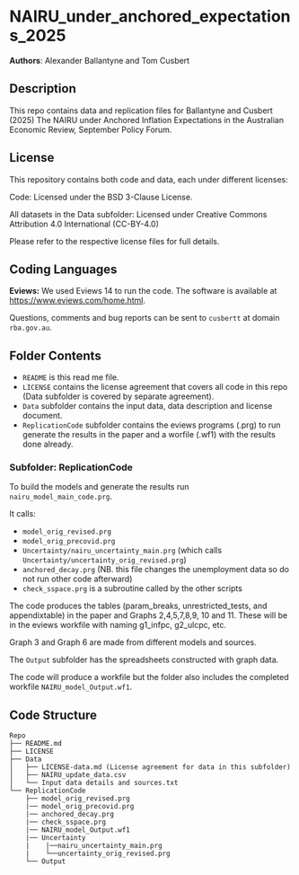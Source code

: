 # NAIRU_under_anchored_expectations_2025
**Authors**: Alexander Ballantyne and Tom Cusbert

## Description

This repo contains data and replication files for Ballantyne and Cusbert (2025) The NAIRU under Anchored Inflation Expectations in the Australian Economic Review, September Policy Forum.


## License
This repository contains both code and data, each under different licenses:

Code: Licensed under the BSD 3-Clause License.

All datasets in the Data subfolder: Licensed under Creative Commons Attribution 4.0 International (CC-BY-4.0)

Please refer to the respective license files for full details.

## Coding Languages

**Eviews:** We used Eviews 14 to run the code. The software is available at https://www.eviews.com/home.html. 

Questions, comments and bug reports can be sent to `cusbertt`  at domain `rba.gov.au`.

## Folder Contents

- `README` is this read me file.
- `LICENSE` contains the license agreement that covers all code in this repo (Data subfolder is covered by separate agreement).
- `Data` subfolder contains the input data, data description and license document.
- `ReplicationCode` subfolder contains the eviews programs (.prg) to run generate the results in the paper and a worfile (.wf1) with the results done already.

### Subfolder: ReplicationCode 


To build the models and generate the results run `nairu_model_main_code.prg`.

It calls:
- `model_orig_revised.prg`
- `model_orig_precovid.prg`
- `Uncertainty/nairu_uncertainty_main.prg` (which calls `Uncertainty/uncertainty_orig_revised.prg`)
- `anchored_decay.prg` (NB. this file changes the unemployment data so do not run other code afterward)
- `check_sspace.prg` is a subroutine called by the other scripts
 
The code produces the tables (param_breaks, unrestricted_tests, and appendixtable) in the paper and Graphs 2,4,5,7,8,9, 10 and 11. These will be in the eviews workfile with naming g1_infpc, g2_ulcpc, etc.

Graph 3 and Graph 6 are made from different models and sources.

The `Output` subfolder has the spreadsheets constructed with graph data.

The code will produce a workfile but the folder also includes the completed workfile `NAIRU_model_Output.wf1`.


## Code Structure

```
Repo
├── README.md
├── LICENSE
├── Data
│   ├── LICENSE-data.md (License agreement for data in this subfolder)
│   ├── NAIRU_update_data.csv
│   └── Input data details and sources.txt 
└── ReplicationCode
    ├── model_orig_revised.prg
    |── model_orig_precovid.prg
    |── anchored_decay.prg
    |── check_sspace.prg
    |── NAIRU_model_Output.wf1
    |── Uncertainty
    |    |──nairu_uncertainty_main.prg
    |    └──uncertainty_orig_revised.prg
    └── Output
```
